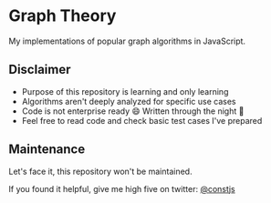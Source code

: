 # Graph Theory
My implementations of popular graph algorithms in JavaScript.

## Disclaimer
- Purpose of this repository is learning and only learning
- Algorithms aren't deeply analyzed for specific use cases
- Code is not enterprise ready 😄 Written through the night 🌃
- Feel free to read code and check basic test cases I've prepared

## Maintenance
Let's face it, this repository won't be maintained.

If you found it helpful, give me high five on twitter: [@constjs](https://twitter.com/constjs)
